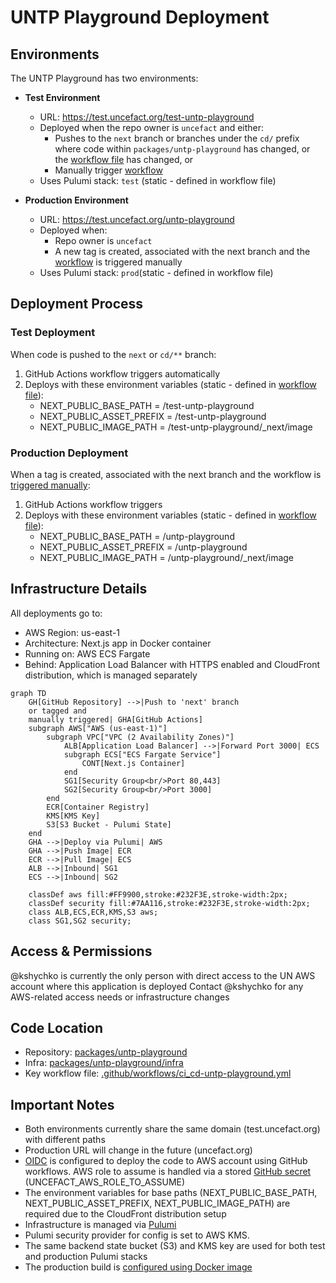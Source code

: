 # UNTP Playground Deployment

## Environments

The UNTP Playground has two environments:

- **Test Environment**

  - URL: https://test.uncefact.org/test-untp-playground
  - Deployed when the repo owner is `uncefact` and either:
    - Pushes to the `next` branch or branches under the `cd/` prefix where code within `packages/untp-playground` has changed, or the [workflow file](../../../.github/workflows/ci_cd-untp-playground.yml) has changed, or
    - Manually trigger [workflow](../../../.github/workflows/ci_cd-untp-playground.yml)
  - Uses Pulumi stack: `test` (static - defined in workflow file)

- **Production Environment**
  - URL: https://test.uncefact.org/untp-playground
  - Deployed when:
    - Repo owner is `uncefact`
    - A new tag is created, associated with the next branch and the [workflow](../../../.github/workflows/ci_cd-untp-playground.yml) is triggered manually
  - Uses Pulumi stack: `prod`(static - defined in workflow file)

## Deployment Process

### Test Deployment

When code is pushed to the `next` or `cd/**` branch:

1. GitHub Actions workflow triggers automatically
2. Deploys with these environment variables (static - defined in [workflow file](../../../.github/workflows/ci_cd-untp-playground.yml)):
   - NEXT_PUBLIC_BASE_PATH = /test-untp-playground
   - NEXT_PUBLIC_ASSET_PREFIX = /test-untp-playground
   - NEXT_PUBLIC_IMAGE_PATH = /test-untp-playground/\_next/image

### Production Deployment

When a tag is created, associated with the next branch and the workflow is [triggered manually](https://github.com/uncefact/tests-untp/actions/workflows/ci_cd-untp-playground.yml):

1. GitHub Actions workflow triggers
2. Deploys with these environment variables (static - defined in [workflow file](../../../.github/workflows/ci_cd-untp-playground.yml)):
   - NEXT_PUBLIC_BASE_PATH = /untp-playground
   - NEXT_PUBLIC_ASSET_PREFIX = /untp-playground
   - NEXT_PUBLIC_IMAGE_PATH = /untp-playground/\_next/image

## Infrastructure Details

All deployments go to:

- AWS Region: us-east-1
- Architecture: Next.js app in Docker container
- Running on: AWS ECS Fargate
- Behind: Application Load Balancer with HTTPS enabled and CloudFront distribution, which is managed separately

```mermaid
graph TD
    GH[GitHub Repository] -->|Push to 'next' branch
    or tagged and
    manually triggered| GHA[GitHub Actions]
    subgraph AWS["AWS (us-east-1)"]
        subgraph VPC["VPC (2 Availability Zones)"]
            ALB[Application Load Balancer] -->|Forward Port 3000| ECS
            subgraph ECS["ECS Fargate Service"]
                CONT[Next.js Container]
            end
            SG1[Security Group<br/>Port 80,443]
            SG2[Security Group<br/>Port 3000]
        end
        ECR[Container Registry]
        KMS[KMS Key]
        S3[S3 Bucket - Pulumi State]
    end
    GHA -->|Deploy via Pulumi| AWS
    GHA -->|Push Image| ECR
    ECR -->|Pull Image| ECS
    ALB -->|Inbound| SG1
    ECS -->|Inbound| SG2

    classDef aws fill:#FF9900,stroke:#232F3E,stroke-width:2px;
    classDef security fill:#7AA116,stroke:#232F3E,stroke-width:2px;
    class ALB,ECS,ECR,KMS,S3 aws;
    class SG1,SG2 security;
```

## Access & Permissions

@kshychko is currently the only person with direct access to the UN AWS account where this application is deployed
Contact @kshychko for any AWS-related access needs or infrastructure changes

## Code Location

- Repository: [packages/untp-playground](../../../packages/untp-playground)
- Infra: [packages/untp-playground/infra](../../../packages/untp-playground/infra)
- Key workflow file: [.github/workflows/ci_cd-untp-playground.yml](../../../.github/workflows/ci_cd-untp-playground.yml)

## Important Notes

- Both environments currently share the same domain (test.uncefact.org) with different paths
- Production URL will change in the future (uncefact.org)
- [OIDC](https://docs.github.com/en/actions/security-for-github-actions/security-hardening-your-deployments/configuring-openid-connect-in-amazon-web-services) is configured to deploy the code to AWS account using GitHub workflows. AWS role to assume is handled via a stored [GitHub secret](https://github.com/uncefact/tests-untp/settings/secrets/actions) (UNCEFACT_AWS_ROLE_TO_ASSUME)
- The environment variables for base paths (NEXT_PUBLIC_BASE_PATH, NEXT_PUBLIC_ASSET_PREFIX, NEXT_PUBLIC_IMAGE_PATH) are required due to the CloudFront distribution setup
- Infrastructure is managed via [Pulumi](https://www.pulumi.com/)
- Pulumi security provider for config is set to AWS KMS.
- The same backend state bucket (S3) and KMS key are used for both test and production Pulumi stacks
- The production build is [configured using Docker image](https://nextjs.org/docs/pages/building-your-application/deploying#docker-image)
